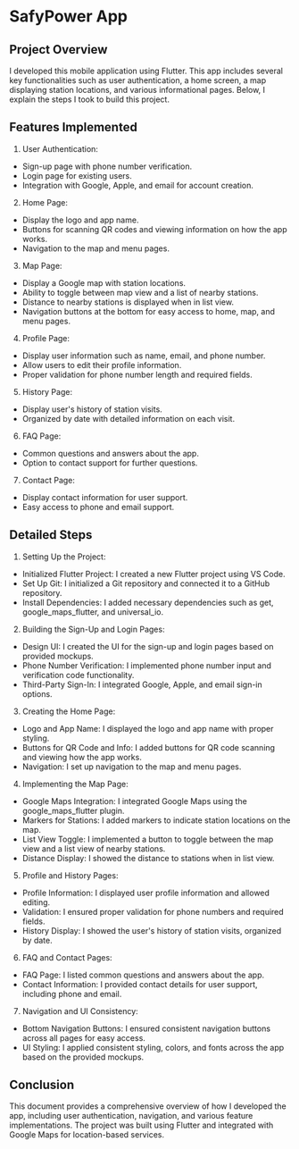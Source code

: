 # SafyPower App

## Project Overview
I developed this mobile application using Flutter. This app includes several key functionalities such as user authentication, a home screen, a map displaying station locations, and various informational pages. Below, I explain the steps I took to build this project.

## Features Implemented
1. User Authentication:
- Sign-up page with phone number verification.
- Login page for existing users.
- Integration with Google, Apple, and email for account creation.

2. Home Page:
- Display the logo and app name.
- Buttons for scanning QR codes and viewing information on how the app works.
- Navigation to the map and menu pages.

3. Map Page:
- Display a Google map with station locations.
- Ability to toggle between map view and a list of nearby stations.
- Distance to nearby stations is displayed when in list view.
- Navigation buttons at the bottom for easy access to home, map, and menu pages.

4. Profile Page:
- Display user information such as name, email, and phone number.
- Allow users to edit their profile information.
- Proper validation for phone number length and required fields.

5. History Page:
- Display user's history of station visits.
- Organized by date with detailed information on each visit.

6. FAQ Page:
- Common questions and answers about the app.
- Option to contact support for further questions.

7. Contact Page:
- Display contact information for user support.
- Easy access to phone and email support.

## Detailed Steps

1. Setting Up the Project:
- Initialized Flutter Project: I created a new Flutter project using VS Code.
- Set Up Git: I initialized a Git repository and connected it to a GitHub repository.
- Install Dependencies: I added necessary dependencies such as get, google_maps_flutter, and universal_io.

2. Building the Sign-Up and Login Pages:
- Design UI: I created the UI for the sign-up and login pages based on provided mockups.
- Phone Number Verification: I implemented phone number input and verification code functionality.
- Third-Party Sign-In: I integrated Google, Apple, and email sign-in options.

3. Creating the Home Page:
- Logo and App Name: I displayed the logo and app name with proper styling.
- Buttons for QR Code and Info: I added buttons for QR code scanning and viewing how the app works.
- Navigation: I set up navigation to the map and menu pages.

4. Implementing the Map Page:
- Google Maps Integration: I integrated Google Maps using the google_maps_flutter plugin.
- Markers for Stations: I added markers to indicate station locations on the map.
- List View Toggle: I implemented a button to toggle between the map view and a list view of nearby stations.
- Distance Display: I showed the distance to stations when in list view.

5. Profile and History Pages:
- Profile Information: I displayed user profile information and allowed editing.
- Validation: I ensured proper validation for phone numbers and required fields.
- History Display: I showed the user's history of station visits, organized by date.

6. FAQ and Contact Pages:
- FAQ Page: I listed common questions and answers about the app.
- Contact Information: I provided contact details for user support, including phone and email.

7. Navigation and UI Consistency:
- Bottom Navigation Buttons: I ensured consistent navigation buttons across all pages for easy access.
- UI Styling: I applied consistent styling, colors, and fonts across the app based on the provided mockups.

## Conclusion

This document provides a comprehensive overview of how I developed the app, including user authentication, navigation, and various feature implementations. The project was built using Flutter and integrated with Google Maps for location-based services.
